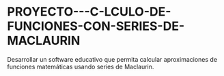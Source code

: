 # PROYECTO---C-LCULO-DE-FUNCIONES-CON-SERIES-DE-MACLAURIN
Desarrollar un software educativo que permita calcular aproximaciones de funciones matemáticas usando series de Maclaurin. 

